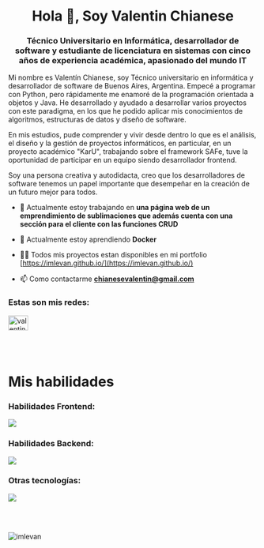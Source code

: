 <h1 align="center">Hola 👋, Soy Valentin Chianese</h1>
<h3 align="center">Técnico Universitario en Informática, desarrollador de software y estudiante de licenciatura en sistemas con cinco años de experiencia académica, apasionado del mundo IT</h3>

<p>Mi nombre es Valentín Chianese, soy Técnico universitario en informática y desarrollador de software de Buenos Aires, Argentina. Empecé a programar con Python, pero rápidamente me enamoré de la programación orientada a objetos y Java. He desarrollado y ayudado a desarrollar varios proyectos con este paradigma, en los que he podido aplicar mis conocimientos de algoritmos, estructuras de datos y diseño de software.</p>
<p>En mis estudios, pude comprender y vivir desde dentro lo que es el análisis, el diseño y la gestión de proyectos informáticos, en particular, en un proyecto académico "KarU", trabajando sobre el framework SAFe, tuve la oportunidad de participar en un equipo siendo desarrollador frontend.</p>
<p>Soy una persona creativa y autodidacta, creo que los desarrolladores de software tenemos un papel importante que desempeñar en la creación de un futuro mejor para todos.</p>

- 🔭 Actualmente estoy trabajando en **una página web de un emprendimiento de sublimaciones que además cuenta con una sección para el cliente con las funciones CRUD**

- 🌱 Actualmente estoy aprendiendo **Docker**

- 👨‍💻 Todos mis proyectos estan disponibles en mi portfolio [https://imlevan.github.io/](https://imlevan.github.io/)

- 📫 Como contactarme **chianesevalentin@gmail.com**

<h3 align="left">Estas son  mis redes:</h3>
<p align="left">
<a href="https://linkedin.com/in/valentin-chianese" target="blank"><img align="center" src="https://raw.githubusercontent.com/rahuldkjain/github-profile-readme-generator/master/src/images/icons/Social/linked-in-alt.svg" alt="valentin-chianese" height="30" width="40" /></a>
</p>
<br></br>

<h1 align="left">Mis habilidades</h1>

<h3 align="left">Habilidades Frontend:</h3>
<p align="left">
  <a href="https://skillicons.dev">
    <img src="https://skillicons.dev/icons?i=html,css,js,react,next,angular,astro,figma,tailwind,ts" />
  </a>
</p>

<h3 align="left">Habilidades Backend:</h3>
<p align="left">
  <a href="https://skillicons.dev">
    <img src="https://skillicons.dev/icons?i=java,spring,python,django,nodejs" />
  </a>
</p>

<h3 align="left">Otras tecnologías:</h3>
<p align="left">
  <a href="https://skillicons.dev">
    <img src="https://skillicons.dev/icons?i=mongodb,postman,mysql,vscode,postgresql,selenium,sqlite,git,linux,docker" />
  </a>
</p>
<br></br>
<p><img align="center" src="https://github-readme-stats.vercel.app/api/top-langs?username=imlevan&show_icons=true&locale=en&layout=compact" alt="imlevan" /></p>

